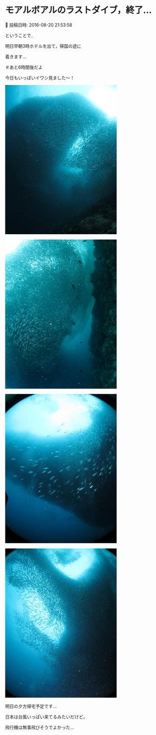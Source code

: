 # モアルボアルのラストダイブ，終了…

📅 投稿日時: 2016-08-20 21:53:58

ということで．


明日早朝3時ホテルを出て，帰国の途に


着きます…


＃あと6時間後だよ





今日もいっぱいイワシ見ました～！




![5ac780ddc8f5634264fb1bf43b6f7150.jpg](images/5ac780ddc8f5634264fb1bf43b6f7150.jpg)









![693195f639cf4c98fa617661478dfa54.jpg](images/693195f639cf4c98fa617661478dfa54.jpg)









![031f9d6509f1054d82bf5a95b71617f3.jpg](images/031f9d6509f1054d82bf5a95b71617f3.jpg)









![0acf4fd0d659913517a37a02e5c6f305.jpg](images/0acf4fd0d659913517a37a02e5c6f305.jpg)







明日の夕方帰宅予定です…


日本は台風いっぱい来てるみたいだけど，


飛行機は無事飛びそうでよかった…
